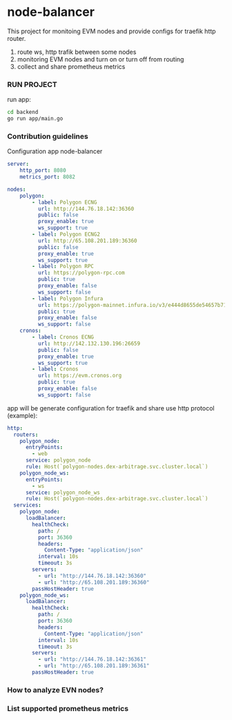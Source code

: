 # node-balancer

This project for monitoing EVM nodes and provide configs for traefik http router.

1. route ws, http trafik between some nodes
2. monitoring EVM nodes and turn on or turn off from routing
3. collect and share prometheus metrics


### RUN PROJECT

run app:
```sh
cd backend
go run app/main.go
```

### Contribution guidelines ###

Configuration app node-balancer

```yaml
server:
    http_port: 8080
    metrics_port: 8082

nodes:
    polygon:
        - label: Polygon ECNG
          url: http://144.76.18.142:36360
          public: false
          proxy_enable: true
          ws_support: true
        - label: Polygon ECNG2
          url: http://65.108.201.189:36360
          public: false
          proxy_enable: true
          ws_support: true
        - label: Polygon RPC
          url: https://polygon-rpc.com
          public: true
          proxy_enable: false
          ws_support: false
        - label: Polygon Infura
          url: https://polygon-mainnet.infura.io/v3/e444d8655de54657b719e041d951aac7
          public: true
          proxy_enable: false
          ws_support: false
    cronos:
        - label: Cronos ECNG
          url: http://142.132.130.196:26659
          public: false
          proxy_enable: true
          ws_support: true
        - label: Cronos
          url: https://evm.cronos.org
          public: true
          proxy_enable: false
          ws_support: false
```

app will be generate configuration for traefik and share use http protocol (example):

```yaml
http:
  routers:
    polygon_node:
      entryPoints:
        - web
      service: polygon_node
      rule: Host(`polygon-nodes.dex-arbitrage.svc.cluster.local`)
    polygon_node_ws:
      entryPoints:
        - ws
      service: polygon_node_ws
      rule: Host(`polygon-nodes.dex-arbitrage.svc.cluster.local`)
  services:
    polygon_node:
      loadBalancer:
        healthCheck:
          path: /
          port: 36360
          headers:
            Content-Type: "application/json"
          interval: 10s
          timeout: 3s
        servers:
          - url: "http://144.76.18.142:36360"
          - url: "http://65.108.201.189:36360"
        passHostHeader: true
    polygon_node_ws:
      loadBalancer:
        healthCheck:
          path: /
          port: 36360
          headers:
            Content-Type: "application/json"
          interval: 10s
          timeout: 3s
        servers:
          - url: "http://144.76.18.142:36361"
          - url: "http://65.108.201.189:36361"
        passHostHeader: true
```

### How to analyze EVN nodes?

### List supported prometheus metrics